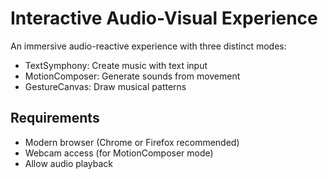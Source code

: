 # Interactive Audio-Visual Experience

An immersive audio-reactive experience with three distinct modes:
- TextSymphony: Create music with text input
- MotionComposer: Generate sounds from movement
- GestureCanvas: Draw musical patterns

## Requirements
- Modern browser (Chrome or Firefox recommended)
- Webcam access (for MotionComposer mode)
- Allow audio playback
